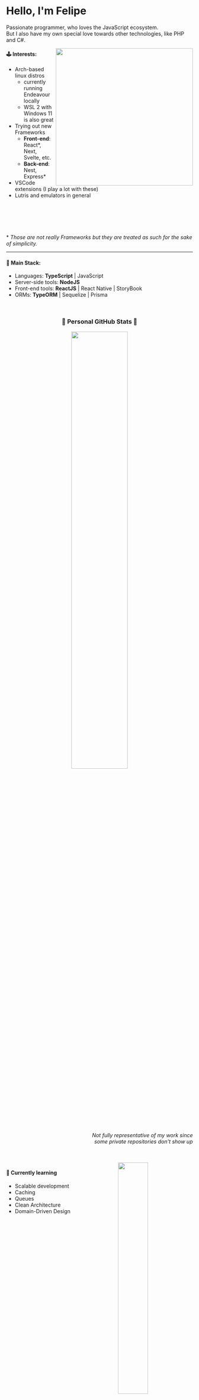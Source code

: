 # Hello, I'm Felipe

<p>
Passionate programmer, who loves the JavaScript ecosystem. <br/>
But I also have my own special love towards other technologies, like PHP and C#.
</p>

<img align=right height="370px" src="https://static.zerochan.net/Miyazono.Kaori.full.1794838.jpg" />

#### 🕹️ Interests:

- Arch-based linux distros
  - currently running Endeavour locally
  - WSL 2 with Windows 11 is also great
- Trying out new Frameworks
  - **Front-end**: React*, Next, Svelte, etc.
  - **Back-end**: Nest, Express*
- VSCode extensions (I play a lot with these)
- Lutris and emulators in general

<br />
<br />
<br />
<br />

\* *Those are not really Frameworks but they are treated as such for the sake of simplicity.*

---
#### 🧶 Main Stack:

- Languages: **TypeScript** | JavaScript
- Server-side tools: **NodeJS**
- Front-end tools: **ReactJS** | React Native | StoryBook
- ORMs: **TypeORM** | Sequelize | Prisma

<br/>

<h3 align="center">🌟 Personal GitHub Stats 🌟</h3>
<p align="center">
  <img width="55%" src="https://github-readme-stats.vercel.app/api?username=FelipeSSDev&show_icons=true&theme=radical" />
</p>

<p align=right>
  <i>
    Not fully representative of my work since <br/>
    some private repositories don't show up
  </i>
</p>

<br/>
<br/>

<img align=right width="40%" src="https://github-readme-stats.vercel.app/api/top-langs/?username=FelipeSSDev&show_icons=true&theme=radical&exclude_repo=TextRPG-C" />

#### 📖 Currently learning

- Scalable development
- Caching
- Queues
- Clean Architecture
- Domain-Driven Design
